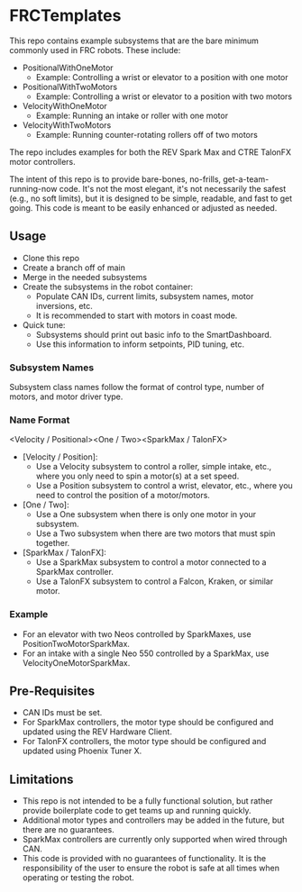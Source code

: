 # FRCTemplates

This repo contains example subsystems that are the bare minimum commonly used in FRC robots. These include:

- PositionalWithOneMotor
  - Example: Controlling a wrist or elevator to a position with one motor
- PositionalWithTwoMotors
  - Example: Controlling a wrist or elevator to a position with two motors
- VelocityWithOneMotor
  - Example: Running an intake or roller with one motor
- VelocityWithTwoMotors
  - Example: Running counter-rotating rollers off of two motors

The repo includes examples for both the REV Spark Max and CTRE TalonFX motor controllers.

The intent of this repo is to provide bare-bones, no-frills, get-a-team-running-now code. It's not the most elegant, it's not necessarily the safest (e.g., no soft limits), but it is designed to be simple, readable, and fast to get going. This code is meant to be easily enhanced or adjusted as needed.

## Usage

- Clone this repo
- Create a branch off of main
- Merge in the needed subsystems
- Create the subsystems in the robot container:
  - Populate CAN IDs, current limits, subsystem names, motor inversions, etc.
  - It is recommended to start with motors in coast mode.
- Quick tune:
  - Subsystems should print out basic info to the SmartDashboard.
  - Use this information to inform setpoints, PID tuning, etc.

### Subsystem Names

Subsystem class names follow the format of control type, number of motors, and motor driver type.

### Name Format

<Velocity / Positional><One / Two><SparkMax / TalonFX>

- [Velocity / Position]:
  - Use a Velocity subsystem to control a roller, simple intake, etc., where you only need to spin a motor(s) at a set speed.
  - Use a Position subsystem to control a wrist, elevator, etc., where you need to control the position of a motor/motors.
- [One / Two]:
  - Use a One subsystem when there is only one motor in your subsystem.
  - Use a Two subsystem when there are two motors that must spin together.
- [SparkMax / TalonFX]:
  - Use a SparkMax subsystem to control a motor connected to a SparkMax controller.
  - Use a TalonFX subsystem to control a Falcon, Kraken, or similar motor.

### Example

- For an elevator with two Neos controlled by SparkMaxes, use PositionTwoMotorSparkMax.
- For an intake with a single Neo 550 controlled by a SparkMax, use VelocityOneMotorSparkMax.

## Pre-Requisites

- CAN IDs must be set.
- For SparkMax controllers, the motor type should be configured and updated using the REV Hardware Client.
- For TalonFX controllers, the motor type should be configured and updated using Phoenix Tuner X.

## Limitations

- This repo is not intended to be a fully functional solution, but rather provide boilerplate code to get teams up and running quickly.
- Additional motor types and controllers may be added in the future, but there are no guarantees.
- SparkMax controllers are currently only supported when wired through CAN.
- This code is provided with no guarantees of functionality. It is the responsibility of the user to ensure the robot is safe at all times when operating or testing the robot.
